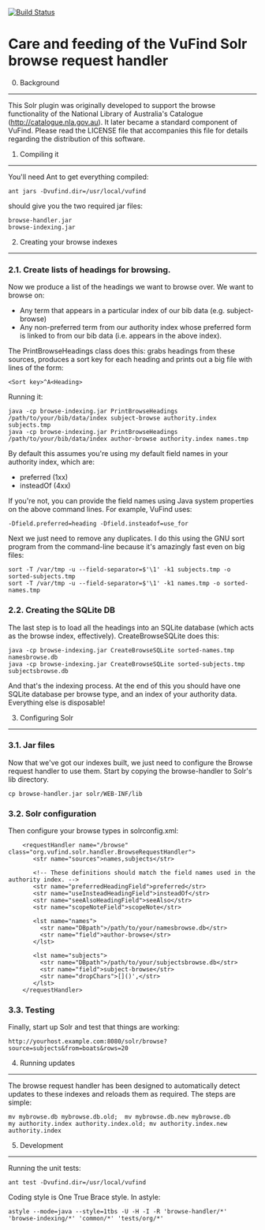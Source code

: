 [![Build Status](https://travis-ci.com/vufind-org/vufind-browse-handler.svg?branch=dev)](https://travis-ci.com/vufind-org/vufind-browse-handler)

Care and feeding of the VuFind Solr browse request handler
==========================================================



0.  Background
--------------

This Solr plugin was originally developed to support the browse
functionality of the National Library of Australia's Catalogue
(http://catalogue.nla.gov.au). It later became a standard component
of VuFind. Please read the LICENSE file that accompanies this file
for details regarding the distribution of this software.



1.  Compiling it
----------------

You'll need Ant to get everything compiled:

    ant jars -Dvufind.dir=/usr/local/vufind

should give you the two required jar files:

    browse-handler.jar
    browse-indexing.jar

  

2.  Creating your browse indexes
--------------------------------

### 2.1.  Create lists of headings for browsing.

Now we produce a list of the headings we want to browse over.  We want to browse on:

* Any term that appears in a particular index of our bib data (e.g. subject-browse)
* Any non-preferred term from our authority index whose preferred
form is linked to from our bib data (i.e. appears in the above index).

The PrintBrowseHeadings class does this: grabs headings from these
sources, produces a sort key for each heading and prints out a big
file with lines of the form:

    <Sort key>^A<Heading>

Running it:

    java -cp browse-indexing.jar PrintBrowseHeadings /path/to/your/bib/data/index subject-browse authority.index subjects.tmp
    java -cp browse-indexing.jar PrintBrowseHeadings /path/to/your/bib/data/index author-browse authority.index names.tmp

By default this assumes you're using my default field names in your authority index, which are:

* preferred (1xx)
* insteadOf (4xx)

If you're not, you can provide the field names using Java system properties
on the above command lines.  For example, VuFind uses:

    -Dfield.preferred=heading -Dfield.insteadof=use_for


Next we just need to remove any duplicates.  I do this using the GNU
sort program from the command-line because it's amazingly fast even on
big files:

    sort -T /var/tmp -u --field-separator=$'\1' -k1 subjects.tmp -o sorted-subjects.tmp
    sort -T /var/tmp -u --field-separator=$'\1' -k1 names.tmp -o sorted-names.tmp



### 2.2.  Creating the SQLite DB

The last step is to load all the headings into an SQLite database
(which acts as the browse index, effectively).  CreateBrowseSQLite
does this:

    java -cp browse-indexing.jar CreateBrowseSQLite sorted-names.tmp namesbrowse.db
    java -cp browse-indexing.jar CreateBrowseSQLite sorted-subjects.tmp subjectsbrowse.db


And that's the indexing process.  At the end of this you should have
one SQLite database per browse type, and an index of your authority
data.  Everything else is disposable!




3.  Configuring Solr
--------------------

### 3.1.  Jar files

Now that we've got our indexes built, we just need to configure the
Browse request handler to use them.  Start by copying the
browse-handler to Solr's lib directory.

    cp browse-handler.jar solr/WEB-INF/lib



### 3.2.  Solr configuration

Then configure your browse types in solrconfig.xml:

```
    <requestHandler name="/browse" class="org.vufind.solr.handler.BrowseRequestHandler">
       <str name="sources">names,subjects</str>

       <!-- These definitions should match the field names used in the authority index. -->
       <str name="preferredHeadingField">preferred</str>
       <str name="useInsteadHeadingField">insteadOf</str>
       <str name="seeAlsoHeadingField">seeAlso</str>
       <str name="scopeNoteField">scopeNote</str>

       <lst name="names">
         <str name="DBpath">/path/to/your/namesbrowse.db</str>
         <str name="field">author-browse</str>
       </lst>

       <lst name="subjects">
         <str name="DBpath">/path/to/your/subjectsbrowse.db</str>
         <str name="field">subject-browse</str>
         <str name="dropChars">[]()',</str>
       </lst>
    </requestHandler>
```


### 3.3.  Testing

Finally, start up Solr and test that things are working:

    http://yourhost.example.com:8080/solr/browse?source=subjects&from=boats&rows=20



4.  Running updates
-------------------

The browse request handler has been designed to automatically detect
updates to these indexes and reloads them as required.  The steps are
simple:

    mv mybrowse.db mybrowse.db.old;  mv mybrowse.db.new mybrowse.db
    my authority.index authority.index.old; mv authority.index.new authority.index


5.  Development
---------------

Running the unit tests:

    ant test -Dvufind.dir=/usr/local/vufind

Coding style is One True Brace style. In astyle:

    astyle --mode=java --style=1tbs -U -H -I -R 'browse-handler/*' 'browse-indexing/*' 'common/*' 'tests/org/*'

